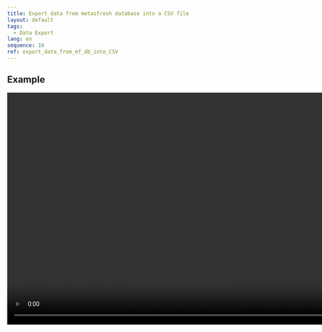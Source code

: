 ```yaml
---
title: Export data from metasfresh database into a CSV file
layout: default
tags:
  - Data Export
lang: en
sequence: 10
ref: export_data_from_mf_db_into_CSV
---
```


## Example
<video width="960" height="540" controls="controls">
  <source src="assets/Talend_guide_data_export.mp4" type="video/mp4">
</video>
